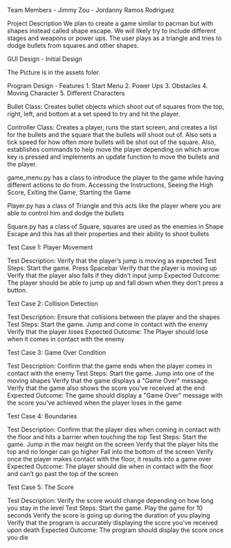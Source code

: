 Team Members
    - Jimmy Zou
    - Jordanny Ramos Rodriguez

Project Description
    We plan to create a game similar to pacman but with shapes instead called shape escape. We will likely try to include different stages and weapons or power ups. The user plays as a triangle and tries to dodge bullets from squares and other shapes.

GUI Design - Initial Design

The Picture is in the assets foler.

Program Design - Features
    1. Start Menu
    2. Power Ups
    3. Obstacles
    4. Moving Character
    5. Different Characters

Bullet Class: Creates bullet objects which shoot out of squares from the top, right, left, and bottom at a set speed to try and hit the player.

Controller Class: Creates a player, runs the start screen, and creates a list for the bullets and the square that the bullets will shoot out of. Also sets a tick speed for how often more bullets will be shot out of the square. Also, establishes commands to help move the player depending on which arrow key is pressed and implements an update function to move the bullets and the player.

game_menu.py has a class to introduce the player to the game while having different actions to do from. Accessing the Instructions, Seeing the High Score, Exiting the Game, Starting the Game

Player.py has a class of Triangle and this acts like the player where you are able to control him and dodge the bullets

Square.py has a class of Square, squares are used as the enemies in Shape Escape and this has all their properties and their ability to shoot bullets

Test Case 1: Player Movement

Test Description: Verify that the player’s jump is moving as expected
Test Steps:
Start the game.
Press Spacebar
Verify that the player is moving up
Verify that the player also falls if they didn’t input jump
Expected Outcome: The player should be able to jump up and fall down when they don’t press a button.

Test Case 2: Collision Detection

Test Description: Ensure that collisions between the player and the shapes
Test Steps:
Start the game.
Jump and come in contact with the enemy
Verify that the player loses
Expected Outcome: The Player should lose when it comes in contact with the enemy

Test Case 3: Game Over Condition

Test Description: Confirm that the game ends when the player comes in contact with the enemy
Test Steps:
Start the game.
Jump into one of the moving shapes
Verify that the game displays a "Game Over" message.
Verify that the game also shows the score you’ve received at the end
Expected Outcome: The game should display a "Game Over" message with the score you’ve achieved when the player loses in the game

Test Case 4: Boundaries

Test Description: Confirm that the player dies when coming in contact with the floor and hits a barrier when touching the top
Test Steps:
Start the game.
Jump in the max height on the screen
Verify that the player hits the top and no longer can go higher
Fall into the bottom of the screen
Verify once the player makes contact with the floor, it results into a game over
Expected Outcome: The player should die when in contact with the floor and can’t go past the top of the screen

Test Case 5: The Score

Test Description: Verify the score would change depending on how long you stay in the level
Test Steps:
Start the game.
Play the game for 10 seconds
Verify the score is going up during the duration of you playing
Verify that the program is accurately displaying the score you’ve received upon death
Expected Outcome: The program should display the score once you die

